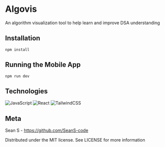 # Algovis

An algorithm visualization tool to help learn and improve DSA understanding

## Installation

```
npm install
```

## Running the Mobile App

```
npm run dev
```

## Technologies

![JavaScript](https://img.shields.io/badge/javascript-%23323330.svg?style=for-the-badge&logo=javascript&logoColor=%23F7DF1E)
![React](https://img.shields.io/badge/react-%2320232a.svg?style=for-the-badge&logo=react&logoColor=%2361DAFB)
![TailwindCSS](https://img.shields.io/badge/tailwindcss-%2338B2AC.svg?style=for-the-badge&logo=tailwind-css&logoColor=white)

## Meta

Sean S - https://github.com/SeanS-code

Distributed under the MIT license. See LICENSE for more information